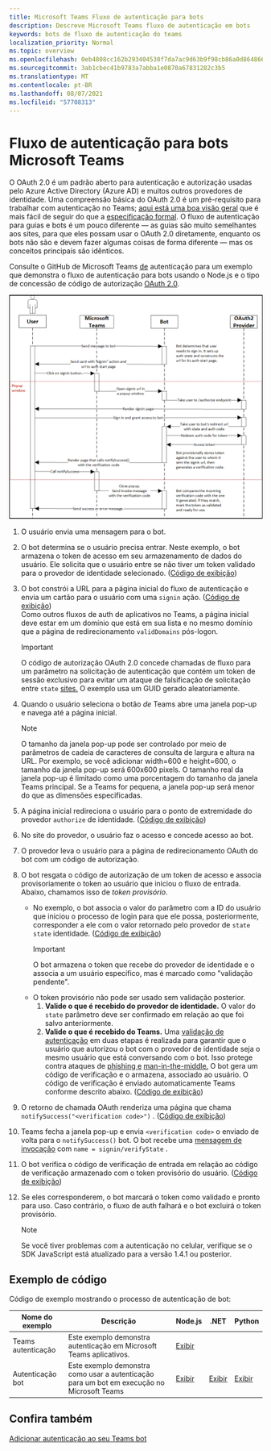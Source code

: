 ```yaml
---
title: Microsoft Teams Fluxo de autenticação para bots
description: Descreve Microsoft Teams fluxo de autenticação em bots
keywords: bots de fluxo de autenticação do teams
localization_priority: Normal
ms.topic: overview
ms.openlocfilehash: 0eb4808cc162b293404530f7da7ac9d63b9f98cb86a0d864866fd31e388ecb89
ms.sourcegitcommit: 3ab1cbec41b9783a7abba1e0870a67831282c3b5
ms.translationtype: MT
ms.contentlocale: pt-BR
ms.lasthandoff: 08/07/2021
ms.locfileid: "57708313"
---
```

# <a name="authentication-flow-for-bots-in-microsoft-teams"></a>Fluxo de autenticação para bots Microsoft Teams

O OAuth 2.0 é um padrão aberto para autenticação e autorização usadas pelo Azure Active Directory (Azure AD) e muitos outros provedores de identidade. Uma compreensão básica do OAuth 2.0 é um pré-requisito para trabalhar com autenticação no Teams; [aqui está uma boa visão geral](https://aaronparecki.com/oauth-2-simplified/) que é mais fácil de seguir do que a [especificação formal](https://oauth.net/2/). O fluxo de autenticação para guias e bots é um pouco diferente — as guias são muito semelhantes aos sites, para que eles possam usar o OAuth 2.0 diretamente, enquanto os bots não são e devem fazer algumas coisas de forma diferente — mas os conceitos principais são idênticos.

Consulte o GitHub de Microsoft Teams [de](https://github.com/OfficeDev/Microsoft-Teams-Samples/tree/main/samples/app-auth/nodejs) autenticação para um exemplo que demonstra o fluxo de autenticação para bots usando o Node.js e o tipo de concessão de código de autorização [OAuth 2.0](https://oauth.net/2/grant-types/authorization-code/).

![Diagrama de sequência de autenticação bot](../../../assets/images/authentication/bot_auth_sequence_diagram.png)

1. O usuário envia uma mensagem para o bot.
2. O bot determina se o usuário precisa entrar.
   Neste exemplo, o bot armazena o token de acesso em seu armazenamento de dados do usuário. Ele solicita que o usuário entre se não tiver um token validado para o provedor de identidade selecionado. ([Código de exibição](https://github.com/OfficeDev/microsoft-teams-sample-auth-node/blob/469952a26d618dbf884a3be53c7d921cc580b1e2/src/utils/AuthenticationUtils.ts#L58-L76))
3. O bot constrói a URL para a página inicial do fluxo de autenticação e envia um cartão para o usuário com uma `signin` ação. ([Código de exibição](https://github.com/OfficeDev/microsoft-teams-sample-auth-node/blob/469952a26d618dbf884a3be53c7d921cc580b1e2/src/dialogs/BaseIdentityDialog.ts#L160-L190))</br>
    Como outros fluxos de auth de aplicativos no Teams, a página inicial deve estar em um domínio que está em sua lista e no mesmo domínio que a página de redirecionamento `validDomains` pós-logon.
    > [!IMPORTANT] 
    > O código de autorização OAuth 2.0 concede chamadas de fluxo para um parâmetro na solicitação de autenticação que contém um token de sessão exclusivo para evitar um ataque de falsificação de solicitação entre `state` [sites.](https://en.wikipedia.org/wiki/Cross-site_request_forgery) O exemplo usa um GUID gerado aleatoriamente.
4. Quando o usuário seleciona o botão *de* Teams abre uma janela pop-up e navega até a página inicial.
   > [!NOTE]
   > O tamanho da janela pop-up pode ser controlado por meio de parâmetros de cadeia de caracteres de consulta de largura e altura na URL. Por exemplo, se você adicionar width=600 e height=600, o tamanho da janela pop-up será 600x600 pixels. O tamanho real da janela pop-up é limitado como uma porcentagem do tamanho da janela Teams principal. Se a Teams for pequena, a janela pop-up será menor do que as dimensões especificadas.

5. A página inicial redireciona o usuário para o ponto de extremidade do provedor `authorize` de identidade. ([Código de exibição](https://github.com/OfficeDev/microsoft-teams-sample-auth-node/blob/469952a26d618dbf884a3be53c7d921cc580b1e2/public/html/auth-start.html#L51-L56))
6. No site do provedor, o usuário faz o acesso e concede acesso ao bot.
7. O provedor leva o usuário para a página de redirecionamento OAuth do bot com um código de autorização.
8. O bot resgata o código de autorização de um token de acesso e associa provisoriamente o token ao usuário que iniciou o fluxo de entrada.  Abaixo, chamamos isso de *token provisório*.
    * No exemplo, o bot associa o valor do parâmetro com a ID do usuário que iniciou o processo de login para que ele possa, posteriormente, corresponder a ele com o valor retornado pelo provedor de `state` `state` identidade. ([Código de exibição](https://github.com/OfficeDev/microsoft-teams-sample-auth-node/blob/469952a26d618dbf884a3be53c7d921cc580b1e2/src/AuthBot.ts#L70-L99))
      > [!IMPORTANT] 
      > O bot armazena o token que recebe do provedor de identidade e o associa a um usuário específico, mas é marcado como "validação pendente". 
    * O token provisório não pode ser usado sem validação posterior.
      1. **Valide o que é recebido do provedor de identidade.** O valor do `state` parâmetro deve ser confirmado em relação ao que foi salvo anteriormente. 
      1. **Valide o que é recebido do Teams.** Uma [validação de autenticação](https://en.wikipedia.org/wiki/Man-in-the-middle_attack) em duas etapas é realizada para garantir que o usuário que autorizou o bot com o provedor de identidade seja o mesmo usuário que está conversando com o bot. Isso protege contra ataques de [phishing e](https://en.wikipedia.org/wiki/Phishing) [man-in-the-middle.](https://en.wikipedia.org/wiki/Man-in-the-middle_attack) O bot gera um código de verificação e o armazena, associado ao usuário. O código de verificação é enviado automaticamente Teams conforme descrito abaixo. ([Código de exibição](https://github.com/OfficeDev/microsoft-teams-sample-auth-node/blob/469952a26d618dbf884a3be53c7d921cc580b1e2/src/AuthBot.ts#L100-L113))
9. O retorno de chamada OAuth renderiza uma página que chama `notifySuccess("<verification code>")` . ([Código de exibição](https://github.com/OfficeDev/microsoft-teams-sample-auth-node/blob/master/src/views/oauth-callback-success.hbs))
10. Teams fecha a janela pop-up e envia `<verification code>` o enviado de volta para o `notifySuccess()` bot. O bot recebe uma [mensagem de invocação](/bot-framework/dotnet/bot-builder-dotnet-activities#invoke) com `name = signin/verifyState` .
11. O bot verifica o código de verificação de entrada em relação ao código de verificação armazenado com o token provisório do usuário. ([Código de exibição](https://github.com/OfficeDev/microsoft-teams-sample-auth-node/blob/469952a26d618dbf884a3be53c7d921cc580b1e2/src/dialogs/BaseIdentityDialog.ts#L127-L140))
12. Se eles corresponderem, o bot marcará o token como validado e pronto para uso. Caso contrário, o fluxo de auth falhará e o bot excluirá o token provisório.

    > [!NOTE]
    > Se você tiver problemas com a autenticação no celular, verifique se o SDK JavaScript está atualizado para a versão 1.4.1 ou posterior.

## <a name="code-sample"></a>Exemplo de código

Código de exemplo mostrando o processo de autenticação de bot:

| **Nome do exemplo** | **Descrição** | **Node.js** | **.NET** | **Python** |
|-----------------|----------------|--------------|----------|-----------|
| Teams autenticação | Este exemplo demonstra autenticação em Microsoft Teams aplicativos. | [Exibir](https://github.com/OfficeDev/microsoft-teams-sample-auth-node) | | |
| Autenticação bot | Este exemplo demonstra como usar a autenticação para um bot em execução no Microsoft Teams | [Exibir](https://github.com/microsoft/BotBuilder-Samples/tree/main/samples/javascript_nodejs/46.teams-auth) | [Exibir](https://github.com/microsoft/BotBuilder-Samples/tree/main/samples/csharp_dotnetcore/46.teams-auth) | [Exibir](https://github.com/microsoft/BotBuilder-Samples/tree/main/samples/python/46.teams-auth)

## <a name="see-also"></a>Confira também

[Adicionar autenticação ao seu Teams bot](add-authentication.md)
